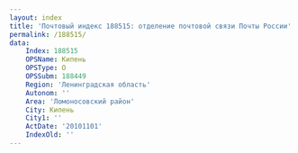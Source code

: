 ```yaml
---
layout: index
title: 'Почтовый индекс 188515: отделение почтовой связи Почты России'
permalink: /188515/
data:
    Index: 188515
    OPSName: Кипень
    OPSType: О
    OPSSubm: 188449
    Region: 'Ленинградская область'
    Autonom: ''
    Area: 'Ломоносовский район'
    City: Кипень
    City1: ''
    ActDate: '20101101'
    IndexOld: ''
---
```

